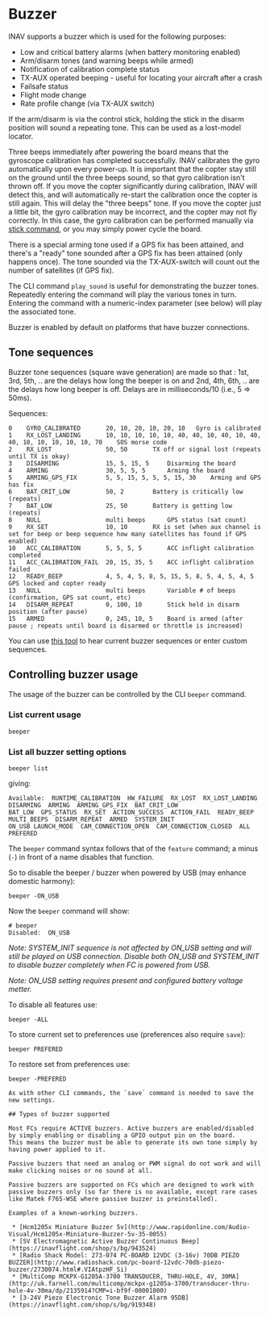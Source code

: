 # Buzzer

INAV supports a buzzer which is used for the following purposes:

 * Low and critical battery alarms (when battery monitoring enabled)
 * Arm/disarm tones (and warning beeps while armed)
 * Notification of calibration complete status
 * TX-AUX operated beeping - useful for locating your aircraft after a crash
 * Failsafe status
 * Flight mode change
 * Rate profile change (via TX-AUX switch)

If the arm/disarm is via the control stick, holding the stick in the disarm position will sound a repeating tone.  This can be used as a lost-model locator.

Three beeps immediately after powering the board means that the gyroscope calibration has completed successfully. INAV calibrates the gyro automatically upon every power-up. It is important that the copter stay still on the ground until the three beeps sound, so that gyro calibration isn't thrown off. If you move the copter significantly during calibration, INAV will detect this, and will automatically re-start the calibration once the copter is still again. This will delay the "three beeps" tone. If you move the copter just a little bit, the gyro calibration may be incorrect, and the copter may not fly correctly. In this case, the gyro calibration can be performed manually via [stick command](Controls.md), or you may simply power cycle the board.

There is a special arming tone used if a GPS fix has been attained, and there's a "ready" tone sounded after a GPS fix has been attained (only happens once).  The tone sounded via the TX-AUX-switch will count out the number of satellites (if GPS fix).

The CLI command `play_sound` is useful for demonstrating the buzzer tones. Repeatedly entering the command will play the various tones in turn. Entering the command with a numeric-index parameter (see below) will play the associated tone.

Buzzer is enabled by default on platforms that have buzzer connections.

## Tone sequences

Buzzer tone sequences (square wave generation) are made so that : 1st, 3rd, 5th, .. are the delays how long the beeper is on and 2nd, 4th, 6th, .. are the delays how long beeper is off. Delays are in milliseconds/10 (i.e., 5 => 50ms).

Sequences:

    0    GYRO_CALIBRATED       20, 10, 20, 10, 20, 10	Gyro is calibrated
    1    RX_LOST_LANDING       10, 10, 10, 10, 10, 40, 40, 10, 40, 10, 40, 40, 10, 10, 10, 10, 10, 70    SOS morse code
    2    RX_LOST               50, 50		TX off or signal lost (repeats until TX is okay)
    3    DISARMING             15, 5, 15, 5		Disarming the board
    4    ARMING                30, 5, 5, 5		Arming the board
    5    ARMING_GPS_FIX        5, 5, 15, 5, 5, 5, 15, 30	Arming and GPS has fix
    6    BAT_CRIT_LOW          50, 2		Battery is critically low (repeats)
    7    BAT_LOW               25, 50		Battery is getting low (repeats)
    8    NULL                  multi beeps		GPS status (sat count)
    9    RX_SET                10, 10		RX is set (when aux channel is set for beep or beep sequence how many satellites has found if GPS enabled)
    10   ACC_CALIBRATION       5, 5, 5, 5		ACC inflight calibration completed
    11   ACC_CALIBRATION_FAIL  20, 15, 35, 5	ACC inflight calibration failed
    12   READY_BEEP            4, 5, 4, 5, 8, 5, 15, 5, 8, 5, 4, 5, 4, 5	GPS locked and copter ready   
    13   NULL                  multi beeps		Variable # of beeps (confirmation, GPS sat count, etc)
    14   DISARM_REPEAT         0, 100, 10		Stick held in disarm position (after pause)
    15   ARMED                 0, 245, 10, 5	Board is armed (after pause ; repeats until board is disarmed or throttle is increased)

You can use [this tool](https://www.mrd-rc.com/tutorials-tools-and-testing/useful-tools/helpful-inav-buzzer-code-checker/) to hear current buzzer sequences or enter custom sequences.

## Controlling buzzer usage

The usage of the buzzer can be controlled by the CLI `beeper` command.

### List current usage

```
beeper 
```
### List all buzzer setting options

```
beeper list
```
giving:

```
Available:  RUNTIME_CALIBRATION  HW_FAILURE  RX_LOST  RX_LOST_LANDING  DISARMING  ARMING  ARMING_GPS_FIX  BAT_CRIT_LOW
BAT_LOW  GPS_STATUS  RX_SET  ACTION_SUCCESS  ACTION_FAIL  READY_BEEP  MULTI_BEEPS  DISARM_REPEAT  ARMED  SYSTEM_INIT
ON_USB LAUNCH_MODE  CAM_CONNECTION_OPEN  CAM_CONNECTION_CLOSED  ALL  PREFERED
```

The `beeper` command  syntax follows that of the `feature` command; a minus (`-`) in front of a name disables that function.

So to disable the beeper / buzzer when 	powered by USB (may enhance domestic harmony):

```
beeper -ON_USB
```

Now the `beeper` command will show:

```
# beeper
Disabled:  ON_USB
```

*Note: SYSTEM_INIT sequence is not affected by ON_USB setting and will still be played on USB connection. Disable both ON_USB and SYSTEM_INIT to disable buzzer completely when FC is powered from USB.*

*Note: ON_USB setting requires present and configured battery voltage metter.*

To disable all features use:

```
beeper -ALL
```

To store current set to preferences use (preferences also require ```save```):

```
beeper PREFERED
```

To restore set from preferences use:

```
beeper -PREFERED

As with other CLI commands, the `save` command is needed to save the new settings.

## Types of buzzer supported

Most FCs require ACTIVE buzzers. Active buzzers are enabled/disabled by simply enabling or disabling a GPIO output pin on the board.
This means the buzzer must be able to generate its own tone simply by having power applied to it.

Passive buzzers that need an analog or PWM signal do not work and will make clicking noises or no sound at all.

Passive buzzers are supported on FCs which are designed to work with passive buzzers only (so far there is no available, except rare cases like Matek F765-WSE where passive buzzer is preinstalled).

Examples of a known-working buzzers.

 * [Hcm1205x Miniature Buzzer 5v](http://www.rapidonline.com/Audio-Visual/Hcm1205x-Miniature-Buzzer-5v-35-0055)
 * [5V Electromagnetic Active Buzzer Continuous Beep](https://inavflight.com/shop/s/bg/943524)
 * [Radio Shack Model: 273-074 PC-BOARD 12VDC (3-16v) 70DB PIEZO BUZZER](http://www.radioshack.com/pc-board-12vdc-70db-piezo-buzzer/2730074.html#.VIAtpzHF_Si)
 * [MultiComp MCKPX-G1205A-3700 TRANSDUCER, THRU-HOLE, 4V, 30MA](http://uk.farnell.com/multicomp/mckpx-g1205a-3700/transducer-thru-hole-4v-30ma/dp/2135914?CMP=i-bf9f-00001000)
 * [3-24V Piezo Electronic Tone Buzzer Alarm 95DB](https://inavflight.com/shop/s/bg/919348)
